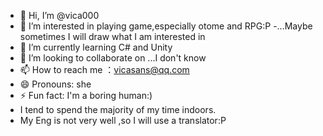 - 👋 Hi, I’m @vica000
- 👀 I’m interested in playing game,especially otome and RPG:P
-...Maybe sometimes I will draw what I am interested in
- 🌱 I’m currently learning C# and Unity
- 💞️ I’m looking to collaborate on ...I don't know
- 📫 How to reach me ：vicasans@qq.com
- 😄 Pronouns: she
- ⚡ Fun fact: I'm a boring human:)
- I tend to spend the majority of my time indoors.
- My Eng is not very well ,so I will use a translator:P


<!---
vica000/vica000 is a ✨ special ✨ repository because its `README.md` (this file) appears on your GitHub profile.
You can click the Preview link to take a look at your changes.
--->
